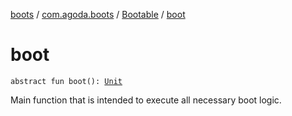 [boots](../../index.md) / [com.agoda.boots](../index.md) / [Bootable](index.md) / [boot](./boot.md)

# boot

`abstract fun boot(): `[`Unit`](https://kotlinlang.org/api/latest/jvm/stdlib/kotlin/-unit/index.html)

Main function that is intended to execute all necessary boot logic.

